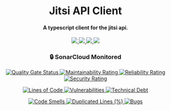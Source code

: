 [comment]: <> "LTeX: language=en-US"
<!-- markdownlint-disable MD033 -->

<h1 align="center">
  Jitsi API Client
  <br />
</h1>

<h4 align="center">A typescript client for the jitsi api.</h4>

<p align="center">
  <a href="https://github.com/Music-Bot-for-Jitsi/jitsi-api-client/blob/main/LICENSE">
    <img src="https://img.shields.io/github/license/Music-Bot-for-Jitsi/jitsi-api-client" />
  </a>
  <a href="https://github.com/Music-Bot-for-Jitsi/jitsi-api-client/stargazers">
      <img src="https://img.shields.io/github/stars/Music-Bot-for-Jitsi/jitsi-api-client" />
  </a>
  <a href="https://github.com/Music-Bot-for-Jitsi/jitsi-api-client/issues">
    <img src="https://img.shields.io/github/issues/Music-Bot-for-Jitsi/jitsi-api-client" />
  </a>
  <a href="https://meet.jit.si/">
    <img src="https://img.shields.io/badge/Built%20for-Jitsi%20Meet-5e87d4" />
  </a>
</p>

<h3 align="center">🔒 SonarCloud Monitored</h3>
<p align="center">
  <a href="https://sonarcloud.io/summary/new_code?id=Music-Bot-for-Jitsi_jitsi-api-client">
    <img src="https://sonarcloud.io/api/project_badges/measure?project=Music-Bot-for-Jitsi_jitsi-api-client&metric=alert_status" alt="Quality Gate Status" />
  </a>
  <a href="https://sonarcloud.io/summary/new_code?id=Music-Bot-for-Jitsi_jitsi-api-client">
    <img src="https://sonarcloud.io/api/project_badges/measure?project=Music-Bot-for-Jitsi_jitsi-api-client&metric=sqale_rating" alt="Maintainability Rating" />
  </a>
  <a href="https://sonarcloud.io/summary/new_code?id=Music-Bot-for-Jitsi_jitsi-api-client">
    <img src="https://sonarcloud.io/api/project_badges/measure?project=Music-Bot-for-Jitsi_jitsi-api-client&metric=reliability_rating" alt="Reliability Rating" />
  </a>
  <a href="https://sonarcloud.io/summary/new_code?id=Music-Bot-for-Jitsi_jitsi-api-client">
    <img src="https://sonarcloud.io/api/project_badges/measure?project=Music-Bot-for-Jitsi_jitsi-api-client&metric=security_rating" alt="Security Rating" />
  </a>
</p>
<p align="center">
  <a href="https://sonarcloud.io/summary/new_code?id=Music-Bot-for-Jitsi_jitsi-api-client">
    <img src="https://sonarcloud.io/api/project_badges/measure?project=Music-Bot-for-Jitsi_jitsi-api-client&metric=ncloc" alt="Lines of Code" />
  </a>
  <a href="https://sonarcloud.io/summary/new_code?id=Music-Bot-for-Jitsi_jitsi-api-client">
    <img src="https://sonarcloud.io/api/project_badges/measure?project=Music-Bot-for-Jitsi_jitsi-api-client&metric=vulnerabilities" alt="Vulnerabilities" />
  </a>
  <a href="https://sonarcloud.io/summary/new_code?id=Music-Bot-for-Jitsi_jitsi-api-client">
    <img src="https://sonarcloud.io/api/project_badges/measure?project=Music-Bot-for-Jitsi_jitsi-api-client&metric=sqale_index" alt="Technical Debt" />
  </a>
</p>
<p align="center">
  <a href="https://sonarcloud.io/summary/new_code?id=Music-Bot-for-Jitsi_jitsi-api-client">
    <img src="https://sonarcloud.io/api/project_badges/measure?project=Music-Bot-for-Jitsi_jitsi-api-client&metric=code_smells" alt="Code Smells" />
  </a>
  <a href="https://sonarcloud.io/summary/new_code?id=Music-Bot-for-Jitsi_jitsi-api-client">
    <img src="https://sonarcloud.io/api/project_badges/measure?project=Music-Bot-for-Jitsi_jitsi-api-client&metric=duplicated_lines_density" alt="Duplicated Lines (%)" />
  </a>
  <a href="https://sonarcloud.io/summary/new_code?id=Music-Bot-for-Jitsi_jitsi-api-client">
    <img src="https://sonarcloud.io/api/project_badges/measure?project=Music-Bot-for-Jitsi_jitsi-api-client&metric=bugs" alt="Bugs" />
  </a>
</p>
